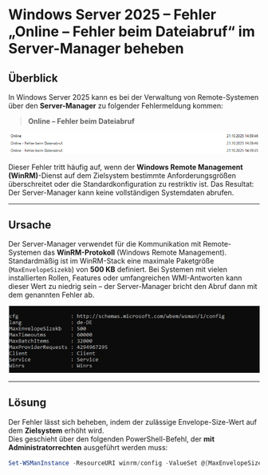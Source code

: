 # Windows Server 2025 – Fehler „Online – Fehler beim Dateiabruf“ im Server-Manager beheben

## Überblick

In Windows Server 2025 kann es bei der Verwaltung von Remote-Systemen über den **Server-Manager** zu folgender Fehlermeldung kommen:

> **Online – Fehler beim Dateiabruf**

![Fehlermeldung im Servermanager](/images/fehler_beim_datenabruf.png)

Dieser Fehler tritt häufig auf, wenn der **Windows Remote Management (WinRM)**-Dienst auf dem Zielsystem bestimmte Anforderungsgrößen überschreitet oder die Standardkonfiguration zu restriktiv ist. Das Resultat: Der Server-Manager kann keine vollständigen Systemdaten abrufen.

---

## Ursache

Der Server-Manager verwendet für die Kommunikation mit Remote-Systemen das **WinRM-Protokoll** (Windows Remote Management).  
Standardmäßig ist im WinRM-Stack eine maximale Paketgröße (`MaxEnvelopeSizekb`) von **500 KB** definiert. Bei Systemen mit vielen installierten Rollen, Features oder umfangreichen WMI-Antworten kann dieser Wert zu niedrig sein – der Server-Manager bricht den Abruf dann mit dem genannten Fehler ab.

![Standard WSMan Konfiguration](/images/default_wsman_config.png)

---

## Lösung

Der Fehler lässt sich beheben, indem der zulässige Envelope-Size-Wert auf dem **Zielsystem** erhöht wird.  
Dies geschieht über den folgenden PowerShell-Befehl, der **mit Administratorrechten** ausgeführt werden muss:

```powershell
Set-WSManInstance -ResourceURI winrm/config -ValueSet @{MaxEnvelopeSizekb = "8192"}
